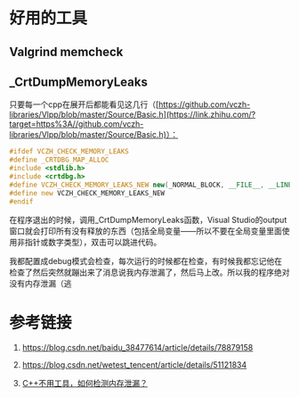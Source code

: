 

# 好用的工具

## Valgrind memcheck



## _CrtDumpMemoryLeaks

只要每一个cpp在展开后都能看见这几行（[https://github.com/vczh-libraries/Vlpp/blob/master/Source/Basic.h](https://link.zhihu.com/?target=https%3A//github.com/vczh-libraries/Vlpp/blob/master/Source/Basic.h)）：

```cpp
#ifdef VCZH_CHECK_MEMORY_LEAKS
#define _CRTDBG_MAP_ALLOC
#include <stdlib.h>
#include <crtdbg.h>
#define VCZH_CHECK_MEMORY_LEAKS_NEW new(_NORMAL_BLOCK, __FILE__, __LINE__)
#define new VCZH_CHECK_MEMORY_LEAKS_NEW
#endif
```

在程序退出的时候，调用_CrtDumpMemoryLeaks函数，Visual Studio的output窗口就会打印所有没有释放的东西（包括全局变量——所以不要在全局变量里面使用非指针或数字类型），双击可以跳进代码。

我都配置成debug模式会检查，每次运行的时候都在检查，有时候我都忘记他在检查了然后突然就蹦出来了消息说我内存泄漏了，然后马上改。所以我的程序绝对没有内存泄漏（逃



# 参考链接



1. https://blog.csdn.net/baidu_38477614/article/details/78879158

2. https://blog.csdn.net/wetest_tencent/article/details/51121834
3. [C++不用工具，如何检测内存泄漏？](https://www.zhihu.com/question/29859828/answer/46024313)